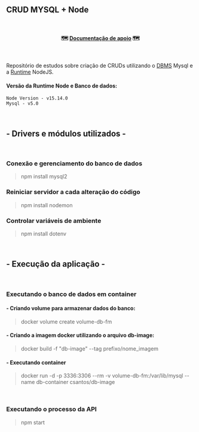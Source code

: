 ## CRUD MYSQL + Node
<br>
<h4 align="center"> 
	🗺️  <a href="https://docs.google.com/document/d/1prG_QRtDRSWSY_HEpdUNAQpTHxcBVIycakdxhw4ANs0/edit?usp=sharing">Documentação de apoio</a>   🗺️
</h4><br>

Repositório de estudos sobre criação de CRUDs  utilizando o [DBMS](https://www.oracle.com/br/database/what-is-database/#:~:text=Um%20banco%20de%20dados%20%C3%A9,banco%20de%20dados%20(DBMS).) Mysql e a [Runtime](https://nodejs.org/en/docs/guides/getting-started-guide/) NodeJS. 

#### Versão da Runtime Node e Banco de dados:
```Dependências:
Node Version - v15.14.0
Mysql - v5.0
```
<br>

## - Drivers e módulos utilizados -

<br>

### Conexão e gerenciamento do banco de dados
> npm install mysql2
### Reiniciar servidor a cada alteração do código
> npm install nodemon
### Controlar variáveis de ambiente
> npm install dotenv

<br>

## - Execução da aplicação - 

<br>

### Executando o banco de dados em container 

####  - Criando volume para armazenar dados do banco:
>docker volume create volume-db-fm
####  - Criando a imagem docker utilizando o arquivo db-image:
>docker build -f "db-image" --tag prefixo/nome_imagem
####  - Executando container 
> docker run -d -p 3336:3306 --rm -v volume-db-fm:/var/lib/mysql --name db-container csantos/db-image
<br>

### Executando o processo da API
> npm start 


 
